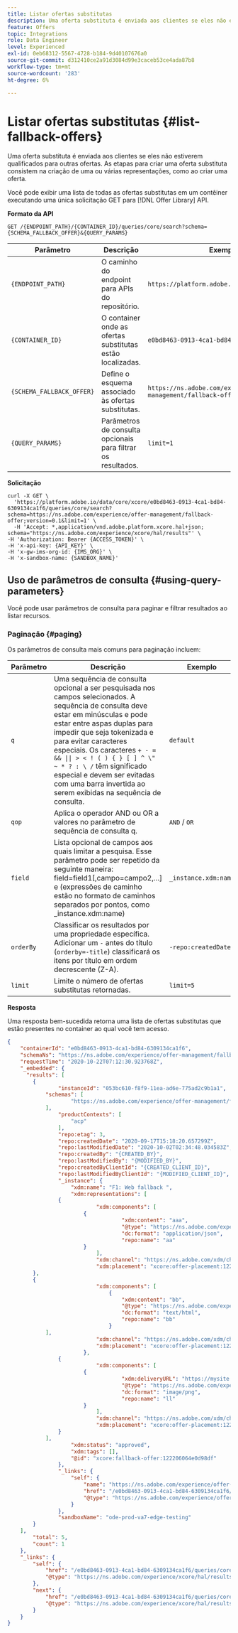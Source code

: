```yaml
---
title: Listar ofertas substitutas
description: Uma oferta substituta é enviada aos clientes se eles não estiverem qualificados para outras ofertas
feature: Offers
topic: Integrations
role: Data Engineer
level: Experienced
exl-id: 0eb68312-5567-4728-b184-9d40107676a0
source-git-commit: d312410ce2a91d3084d99e3caceb53ce4ada87b8
workflow-type: tm+mt
source-wordcount: '283'
ht-degree: 6%

---
```


# Listar ofertas substitutas {#list-fallback-offers}

Uma oferta substituta é enviada aos clientes se eles não estiverem qualificados para outras ofertas. As etapas para criar uma oferta substituta consistem na criação de uma ou várias representações, como ao criar uma oferta.

Você pode exibir uma lista de todas as ofertas substitutas em um contêiner executando uma única solicitação GET para [!DNL Offer Library] API.

**Formato da API**

```http
GET /{ENDPOINT_PATH}/{CONTAINER_ID}/queries/core/search?schema={SCHEMA_FALLBACK_OFFER}&{QUERY_PARAMS}
```

| Parâmetro | Descrição | Exemplo |
| --------- | ----------- | ------- |
| `{ENDPOINT_PATH}` | O caminho do endpoint para APIs do repositório. | `https://platform.adobe.io/data/core/xcore/` |
| `{CONTAINER_ID}` | O container onde as ofertas substitutas estão localizadas. | `e0bd8463-0913-4ca1-bd84-6309134ca1f6` |
| `{SCHEMA_FALLBACK_OFFER}` | Define o esquema associado às ofertas substitutas. | `https://ns.adobe.com/experience/offer-management/fallback-offer;version=0.1` |
| `{QUERY_PARAMS}` | Parâmetros de consulta opcionais para filtrar os resultados. | `limit=1` |

**Solicitação**

```shell
curl -X GET \
  'https://platform.adobe.io/data/core/xcore/e0bd8463-0913-4ca1-bd84-6309134ca1f6/queries/core/search?schema=https://ns.adobe.com/experience/offer-management/fallback-offer;version=0.1&limit=1' \
  -H 'Accept: *,application/vnd.adobe.platform.xcore.hal+json; schema="https://ns.adobe.com/experience/xcore/hal/results"' \
-H 'Authorization: Bearer {ACCESS_TOKEN}' \
-H 'x-api-key: {API_KEY}' \
-H 'x-gw-ims-org-id: {IMS_ORG}' \
-H 'x-sandbox-name: {SANDBOX_NAME}'
```

## Uso de parâmetros de consulta {#using-query-parameters}

Você pode usar parâmetros de consulta para paginar e filtrar resultados ao listar recursos.

### Paginação {#paging}

Os parâmetros de consulta mais comuns para paginação incluem:

| Parâmetro | Descrição | Exemplo |
| --------- | ----------- | ------- |
| `q` | Uma sequência de consulta opcional a ser pesquisada nos campos selecionados. A sequência de consulta deve estar em minúsculas e pode estar entre aspas duplas para impedir que seja tokenizada e para evitar caracteres especiais. Os caracteres `+ - = && \|\| > < ! ( ) { } [ ] ^ \" ~ * ? : \ /` têm significado especial e devem ser evitadas com uma barra invertida ao serem exibidas na sequência de consulta. | `default` |
| `qop` | Aplica o operador AND ou OR a valores no parâmetro de sequência de consulta q. | `AND` / `OR` |
| `field` | Lista opcional de campos aos quais limitar a pesquisa. Esse parâmetro pode ser repetido da seguinte maneira: field=field1[,campo=campo2,...] e (expressões de caminho estão no formato de caminhos separados por pontos, como _instance.xdm:name) | `_instance.xdm:name` |
| `orderBy` | Classificar os resultados por uma propriedade específica. Adicionar um `-` antes do título (`orderby=-title`) classificará os itens por título em ordem decrescente (Z-A). | `-repo:createdDate` |
| `limit` | Limite o número de ofertas substitutas retornadas. | `limit=5` |

**Resposta**

Uma resposta bem-sucedida retorna uma lista de ofertas substitutas que estão presentes no container ao qual você tem acesso.

```json
{
    "containerId": "e0bd8463-0913-4ca1-bd84-6309134ca1f6",
    "schemaNs": "https://ns.adobe.com/experience/offer-management/fallback-offer;version=0.1",
    "requestTime": "2020-10-22T07:12:30.923768Z",
    "_embedded": {
      "results": [
        {
                "instanceId": "053bc610-f8f9-11ea-ad6e-775ad2c9b1a1",
            "schemas": [
                    "https://ns.adobe.com/experience/offer-management/fallback-offer;version=0.5"
            ],
                "productContexts": [
                    "acp"
                ],
                "repo:etag": 3,
                "repo:createdDate": "2020-09-17T15:18:20.657299Z",
                "repo:lastModifiedDate": "2020-10-02T02:34:48.034583Z",
                "repo:createdBy": "{CREATED_BY}",
                "repo:lastModifiedBy": "{MODIFIED_BY}",
                "repo:createdByClientId": "{CREATED_CLIENT_ID}",
                "repo:lastModifiedByClientId": "{MODIFIED_CLIENT_ID}",
                "_instance": {
                    "xdm:name": "F1: Web fallback ",
                    "xdm:representations": [
                {
                            "xdm:components": [
                        {
                                    "xdm:content": "aaa",
                                    "@type": "https://ns.adobe.com/experience/offer-management/content-component-json",
                                    "dc:format": "application/json",
                                    "repo:name": "aa"
                        }
                            ],
                            "xdm:channel": "https://ns.adobe.com/xdm/channel-types/web",
                            "xdm:placement": "xcore:offer-placement:122201b2150d98c2"
        },
        {
                            "xdm:components": [
                                {
                                    "xdm:content": "bb",
                                    "@type": "https://ns.adobe.com/experience/offer-management/content-component-html",
                                    "dc:format": "text/html",
                                    "repo:name": "bb"
                                }
            ],
                            "xdm:channel": "https://ns.adobe.com/xdm/channel-types/web",
                            "xdm:placement": "xcore:offer-placement:122201c34354a2b4"
                        },
                {
                            "xdm:components": [
                        {
                                    "xdm:deliveryURL": "https://mysite.com",
                                    "@type": "https://ns.adobe.com/experience/offer-management/content-component-imagelink",
                                    "dc:format": "image/png",
                                    "repo:name": "ll"
                        }
                            ],
                            "xdm:channel": "https://ns.adobe.com/xdm/channel-types/web",
                            "xdm:placement": "xcore:offer-placement:122207eddb05205a"
                }
            ],
                    "xdm:status": "approved",
                    "xdm:tags": [],
                    "@id": "xcore:fallback-offer:122206064e0d98df"
                },
                "_links": {
                    "self": {
                        "name": "https://ns.adobe.com/experience/offer-management/fallback-offer;version=0.5#053bc610-f8f9-11ea-ad6e-775ad2c9b1a1",
                        "href": "/e0bd8463-0913-4ca1-bd84-6309134ca1f6/instances/053bc610-f8f9-11ea-ad6e-775ad2c9b1a1",
                        "@type": "https://ns.adobe.com/experience/offer-management/fallback-offer;version=0.5"
                    }
                },
                "sandboxName": "ode-prod-va7-edge-testing"
        }
    ],
        "total": 5,
        "count": 1
    },
    "_links": {
        "self": {
            "href": "/e0bd8463-0913-4ca1-bd84-6309134ca1f6/queries/core/search?schema=https://ns.adobe.com/experience/offer-management/fallback-offer;version=0.1&limit=1",
            "@type": "https://ns.adobe.com/experience/xcore/hal/results"
        },
        "next": {
            "href": "/e0bd8463-0913-4ca1-bd84-6309134ca1f6/queries/core/search?start=053bc610-f8f9-11ea-ad6e-775ad2c9b1a1&orderby=instanceId&schema=https://ns.adobe.com/experience/offer-management/fallback-offer;version=0.1&limit=1",
            "@type": "https://ns.adobe.com/experience/xcore/hal/results"
        }
    }
}
```
